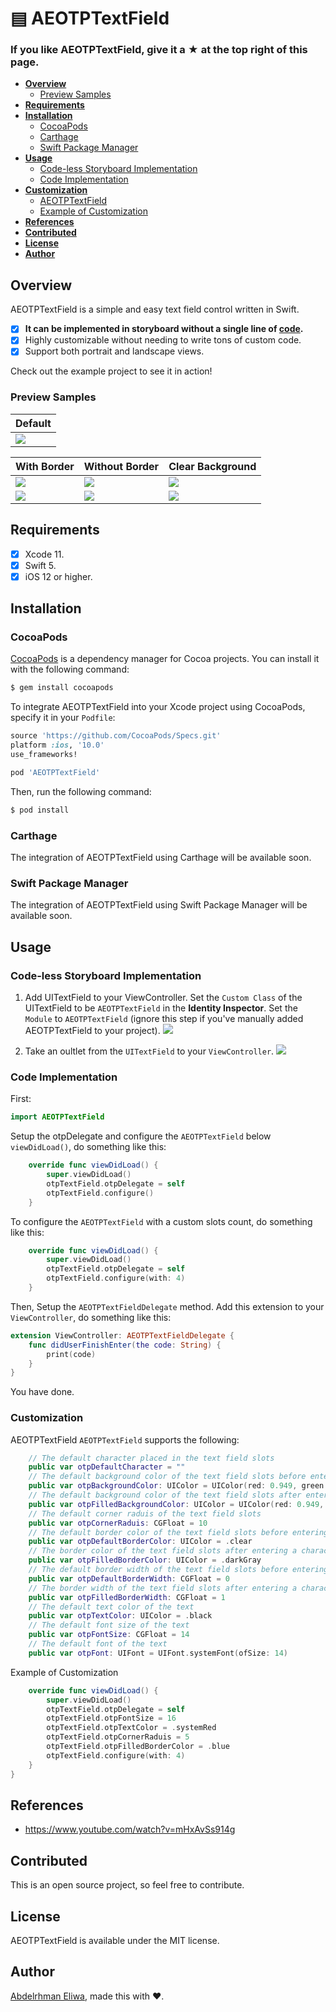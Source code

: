 # ▤ AEOTPTextField

### If you like AEOTPTextField, give it a ★ at the top right of this page.


* **[Overview](#overview)**
  * [Preview Samples](#preview-samples) 
* **[Requirements](#requirements)**
* **[Installation](#installation)**
  * [CocoaPods](#cocoapods)
  * [Carthage](#carthage)
  * [Swift Package Manager](#swift-package-manager)
* **[Usage](#usage)**
  * [Code-less Storyboard Implementation](#code-less-storyboard-implementation)
  * [Code Implementation](#code-implementation)
* **[Customization](#customization)**
  * [AEOTPTextField](#AEOTPTextField)
  * [Example of Customization](#Example-of-Customization)
* **[References](#References)**
* **[Contributed](#Contributed)**
* **[License](#License)**
* **[Author](#Author)**

## Overview

AEOTPTextField is a simple and easy text field control written in Swift.
- [x] **It can be implemented in storyboard without a single line of [code](#code-less-storyboard-implementation).**
- [x] Highly customizable without needing to write tons of custom code.
- [x] Support both portrait and landscape views.

Check out the example project to see it in action!
### Preview Samples
| Default |
| --- |
| ![](https://raw.githubusercontent.com/AbdelrhmanKamalEliwa/AEOTPTextField/master/Readme%20assets/AEOTPTextField-Default.gif) |

| With Border | Without Border | Clear Background |
| --- | --- | --- |
| ![](https://raw.githubusercontent.com/AbdelrhmanKamalEliwa/AEOTPTextField/master/Readme%20assets/AEOTPTextField-Default.gif) | ![](https://github.com/AbdelrhmanKamalEliwa/AEOTPTextField/blob/master/Readme%20assets/AEOTPTextField-Without-Border.gif?raw=true) | ![](https://github.com/AbdelrhmanKamalEliwa/AEOTPTextField/blob/master/Readme%20assets/AEOTPTextField-Clear-Background.gif?raw=true) |
|![](https://github.com/AbdelrhmanKamalEliwa/AEOTPTextField/blob/master/Readme%20assets/AEOTPTextField-With-Border.gif?raw=true) | ![](https://github.com/AbdelrhmanKamalEliwa/AEOTPTextField/blob/master/Readme%20assets/AEOTPTextField-Without-Border-2.gif?raw=true) | ![](https://github.com/AbdelrhmanKamalEliwa/AEOTPTextField/blob/master/Readme%20assets/AEOTPTextField-Clear-Background-2.gif?raw=true) |
## Requirements
- [x] Xcode 11.
- [x] Swift 5.
- [x] iOS 12 or higher.

## Installation
### CocoaPods

[CocoaPods](http://cocoapods.org) is a dependency manager for Cocoa projects. You can install it with the following command:

```bash
$ gem install cocoapods
```

To integrate AEOTPTextField into your Xcode project using CocoaPods, specify it in your `Podfile`:

```ruby
source 'https://github.com/CocoaPods/Specs.git'
platform :ios, '10.0'
use_frameworks!

pod 'AEOTPTextField'
```

Then, run the following command:

```bash
$ pod install
```

### Carthage

The integration of AEOTPTextField using Carthage will be available soon.

### Swift Package Manager

The integration of AEOTPTextField using Swift Package Manager will be available soon.

## Usage
### Code-less Storyboard Implementation
1. Add UITextField to your ViewController. Set the `Custom Class` of the UITextField to be `AEOTPTextField` in the **Identity Inspector**. Set the `Module` to `AEOTPTextField` (ignore this step if you've manually added AEOTPTextField to your project).
![](https://github.com/AbdelrhmanKamalEliwa/AEOTPTextField/blob/master/Readme%20assets/Usage-1.png?raw=true)

2. Take an oultlet from the `UITextField` to your `ViewController`.
![](https://github.com/AbdelrhmanKamalEliwa/AEOTPTextField/blob/master/Readme%20assets/Usage-2.png?raw=true)

### Code Implementation
First:
```swift
import AEOTPTextField
```

Setup the otpDelegate and configure the `AEOTPTextField` below `viewDidLoad()`, do something like this:
``` swift
    override func viewDidLoad() {
        super.viewDidLoad()
        otpTextField.otpDelegate = self
        otpTextField.configure()
    }
```

To configure the `AEOTPTextField` with a custom slots count, do something like this:
``` swift
    override func viewDidLoad() {
        super.viewDidLoad()
        otpTextField.otpDelegate = self
        otpTextField.configure(with: 4)
    }
```

Then, Setup the `AEOTPTextFieldDelegate` method. Add this extension to your `ViewController`, do something like this:
``` swift
extension ViewController: AEOTPTextFieldDelegate {
    func didUserFinishEnter(the code: String) {
        print(code)
    }
}
```
You have done.
### Customization
AEOTPTextField
`AEOTPTextField` supports the following:
``` swift
    // The default character placed in the text field slots
    public var otpDefaultCharacter = ""
    // The default background color of the text field slots before entering a character
    public var otpBackgroundColor: UIColor = UIColor(red: 0.949, green: 0.949, blue: 0.949, alpha: 1)
    // The default background color of the text field slots after entering a character
    public var otpFilledBackgroundColor: UIColor = UIColor(red: 0.949, green: 0.949, blue: 0.949, alpha: 1)
    // The default corner raduis of the text field slots
    public var otpCornerRaduis: CGFloat = 10
    // The default border color of the text field slots before entering a character
    public var otpDefaultBorderColor: UIColor = .clear
    // The border color of the text field slots after entering a character
    public var otpFilledBorderColor: UIColor = .darkGray
    // The default border width of the text field slots before entering a character
    public var otpDefaultBorderWidth: CGFloat = 0
    // The border width of the text field slots after entering a character
    public var otpFilledBorderWidth: CGFloat = 1
    // The default text color of the text
    public var otpTextColor: UIColor = .black
    // The default font size of the text
    public var otpFontSize: CGFloat = 14
    // The default font of the text
    public var otpFont: UIFont = UIFont.systemFont(ofSize: 14)
```

Example of Customization
``` swift
    override func viewDidLoad() {
        super.viewDidLoad()
        otpTextField.otpDelegate = self
        otpTextField.otpFontSize = 16
        otpTextField.otpTextColor = .systemRed
        otpTextField.otpCornerRaduis = 5
        otpTextField.otpFilledBorderColor = .blue
        otpTextField.configure(with: 4)
    }
}

```

## References
- https://www.youtube.com/watch?v=mHxAvSs914g

## Contributed
This is an open source project, so feel free to contribute.

## License

AEOTPTextField is available under the MIT license.

## Author

[Abdelrhman Eliwa](https://github.com/AbdelrhmanKamalEliwa), made this with ❤️.
